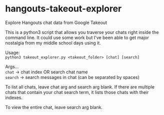 # hangouts-takeout-explorer
Explore Hangouts chat data from Google Takeout

This is a python3 script that allows you traverse your chats right inside the command line. It could use some work but I've been able to get major nostalgia from my middle school days using it.

Usage:  
`python3 takeout_explorer.py <takeout_folder> [chat] [search]`

Args...  
`chat` -> chat index OR search chat name  
`search` -> search messages in chat (can be separated by spaces)

To list all chats, leave chat arg and search arg blank. If there are multiple chats that contain your chat search term, it lists those chats with their indexes.

To view the entire chat, leave search arg blank.
